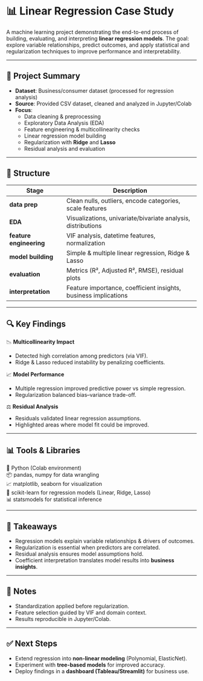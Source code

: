 # 📊 Linear Regression Case Study  
A machine learning project demonstrating the end-to-end process of building, evaluating, and interpreting **linear regression models**. The goal: explore variable relationships, predict outcomes, and apply statistical and regularization techniques to improve performance and interpretability.  

---

## 🧰 Project Summary  
- **Dataset**: Business/consumer dataset (processed for regression analysis)  
- **Source**: Provided CSV dataset, cleaned and analyzed in Jupyter/Colab  
- **Focus**:  
  - Data cleaning & preprocessing  
  - Exploratory Data Analysis (EDA)  
  - Feature engineering & multicollinearity checks  
  - Linear regression model building  
  - Regularization with **Ridge** and **Lasso**  
  - Residual analysis and evaluation  

---

## 📁 Structure  

| Stage               | Description |
|----------------------|-------------|
| **data prep**        | Clean nulls, outliers, encode categories, scale features |
| **EDA**              | Visualizations, univariate/bivariate analysis, distributions |
| **feature engineering** | VIF analysis, datetime features, normalization |
| **model building**   | Simple & multiple linear regression, Ridge & Lasso |
| **evaluation**       | Metrics (R², Adjusted R², RMSE), residual plots |
| **interpretation**   | Feature importance, coefficient insights, business implications |

---

## 🔍 Key Findings  

📉 **Multicollinearity Impact**  
- Detected high correlation among predictors (via VIF).  
- Ridge & Lasso reduced instability by penalizing coefficients.  

📈 **Model Performance**  
- Multiple regression improved predictive power vs simple regression.  
- Regularization balanced bias–variance trade-off.  

⚖️ **Residual Analysis**  
- Residuals validated linear regression assumptions.  
- Highlighted areas where model fit could be improved.  

---

## 📊 Tools & Libraries  
🐍 Python (Colab environment)  
📦 pandas, numpy for data wrangling  
📈 matplotlib, seaborn for visualization  
🤖 scikit-learn for regression models (Linear, Ridge, Lasso)  
📊 statsmodels for statistical inference  

---

## 🧠 Takeaways  
- Regression models explain variable relationships & drivers of outcomes.  
- Regularization is essential when predictors are correlated.  
- Residual analysis ensures model assumptions hold.  
- Coefficient interpretation translates model results into **business insights**.  

---

## 📎 Notes  
- Standardization applied before regularization.  
- Feature selection guided by VIF and domain context.  
- Results reproducible in Jupyter/Colab.  

---

## ✅ Next Steps  
- Extend regression into **non-linear modeling** (Polynomial, ElasticNet).  
- Experiment with **tree-based models** for improved accuracy.  
- Deploy findings in a **dashboard (Tableau/Streamlit)** for business use.  

